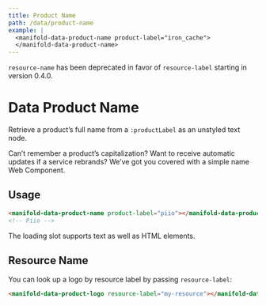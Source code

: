 ```yaml
---
title: Product Name
path: /data/product-name
example: |
  <manifold-data-product-name product-label="iron_cache">
  </manifold-data-product-name>
---
```


<manifold-toast alert-type="warning">
  <div><code>resource-name</code> has been deprecated in favor of <code>resource-label</code> starting in version 0.4.0.</div>
</manifold-toast>

# Data Product Name

Retrieve a product’s full name from a `:productLabel` as an unstyled text node.

Can’t remember a product’s capitalization? Want to receive automatic updates if a service rebrands?
We’ve got you covered with a simple name Web Component.

## Usage

```html
<manifold-data-product-name product-label="piio"></manifold-data-product-name>
<!-- Piio -->
```

The loading slot supports text as well as HTML elements.

## Resource Name

You can look up a logo by resource label by passing `resource-label`:

```html
<manifold-data-product-logo resource-label="my-resource"></manifold-data-product-name>
```
